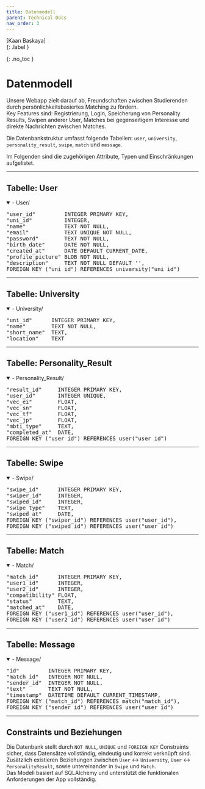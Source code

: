 ```yaml
---
title: Datenmodell
parent: Technical Docs
nav_order: 3
---
```


[Kaan Baskaya]  
{: .label }

{: .no_toc }

# Datenmodell

Unsere Webapp zielt darauf ab, Freundschaften zwischen Studierenden durch persönlichkeitsbasiertes Matching zu fördern.  
Key Features sind: Registrierung, Login, Speicherung von Personality Results, Swipen anderer User, Matches bei gegenseitigem Interesse und direkte Nachrichten zwischen Matches.

Die Datenbankstruktur umfasst folgende Tabellen: `user`, `university`, `personality_result`, `swipe`, `match` und `message`.

Im Folgenden sind die zugehörigen Attribute, Typen und Einschränkungen aufgelistet.

---

## Tabelle: User

<details open markdown="block">
<summary>- User/</summary>
<pre>
"user_id"         INTEGER PRIMARY KEY,
"uni_id"          INTEGER,
"name"            TEXT NOT NULL,
"email"           TEXT UNIQUE NOT NULL,
"password"        TEXT NOT NULL,
"birth_date"      DATE NOT NULL,
"created_at"      DATE DEFAULT CURRENT_DATE,
"profile_picture" BLOB NOT NULL,
"description"     TEXT NOT NULL DEFAULT '',
FOREIGN KEY ("uni_id") REFERENCES university("uni_id")
</pre>
</details>

---

## Tabelle: University

<details open markdown="block">
<summary>- University/</summary>
<pre>
"uni_id"      INTEGER PRIMARY KEY,
"name"        TEXT NOT NULL,
"short_name"  TEXT,
"location"    TEXT
</pre>
</details>

---

## Tabelle: Personality_Result

<details open markdown="block">
<summary>- Personality_Result/</summary>
<pre>
"result_id"     INTEGER PRIMARY KEY,
"user_id"       INTEGER UNIQUE,
"vec_ei"        FLOAT,
"vec_sn"        FLOAT,
"vec_tf"        FLOAT,
"vec_jp"        FLOAT,
"mbti_type"     TEXT,
"completed_at"  DATE,
FOREIGN KEY ("user_id") REFERENCES user("user_id")
</pre>
</details>

---

## Tabelle: Swipe

<details open markdown="block">
<summary>- Swipe/</summary>
<pre>
"swipe_id"      INTEGER PRIMARY KEY,
"swiper_id"     INTEGER,
"swiped_id"     INTEGER,
"swipe_type"    TEXT,
"swiped_at"     DATE,
FOREIGN KEY ("swiper_id") REFERENCES user("user_id"),
FOREIGN KEY ("swiped_id") REFERENCES user("user_id")
</pre>
</details>

---

## Tabelle: Match

<details open markdown="block">
<summary>- Match/</summary>
<pre>
"match_id"      INTEGER PRIMARY KEY,
"user1_id"      INTEGER,
"user2_id"      INTEGER,
"compatibility" FLOAT,
"status"        TEXT,
"matched_at"    DATE,
FOREIGN KEY ("user1_id") REFERENCES user("user_id"),
FOREIGN KEY ("user2_id") REFERENCES user("user_id")
</pre>
</details>

---

## Tabelle: Message

<details open markdown="block">
<summary>- Message/</summary>
<pre>
"id"         INTEGER PRIMARY KEY,
"match_id"   INTEGER NOT NULL,
"sender_id"  INTEGER NOT NULL,
"text"       TEXT NOT NULL,
"timestamp"  DATETIME DEFAULT CURRENT_TIMESTAMP,
FOREIGN KEY ("match_id") REFERENCES match("match_id"),
FOREIGN KEY ("sender_id") REFERENCES user("user_id")
</pre>
</details>

---

## Constraints und Beziehungen

Die Datenbank stellt durch `NOT NULL`, `UNIQUE` und `FOREIGN KEY` Constraints sicher, dass Datensätze vollständig, eindeutig und korrekt verknüpft sind.  
Zusätzlich existieren Beziehungen zwischen `User` ↔ `University`, `User` ↔ `PersonalityResult`, sowie untereinander in `Swipe` und `Match`.  
Das Modell basiert auf SQLAlchemy und unterstützt die funktionalen Anforderungen der App vollständig.